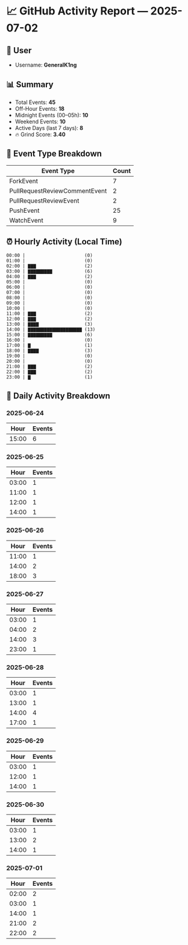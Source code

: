 # 📈 GitHub Activity Report — 2025-07-02

## 👤 User
- Username: **GeneralK1ng**

## 📊 Summary
- Total Events: **45**
- Off-Hour Events: **18**
- Midnight Events (00–05h): **10**
- Weekend Events: **10**
- Active Days (last 7 days): **8**
- 🔥 Grind Score: **3.40**

## 🔧 Event Type Breakdown
| Event Type | Count |
|------------|-------|
| ForkEvent | 7 |
| PullRequestReviewCommentEvent | 2 |
| PullRequestReviewEvent | 2 |
| PushEvent | 25 |
| WatchEvent | 9 |

## ⏰ Hourly Activity (Local Time)
```text
00:00 |                      (0)
01:00 |                      (0)
02:00 | ▇▇▇                  (2)
03:00 | ▇▇▇▇▇▇▇▇▇            (6)
04:00 | ▇▇▇                  (2)
05:00 |                      (0)
06:00 |                      (0)
07:00 |                      (0)
08:00 |                      (0)
09:00 |                      (0)
10:00 |                      (0)
11:00 | ▇▇▇                  (2)
12:00 | ▇▇▇                  (2)
13:00 | ▇▇▇▇                 (3)
14:00 | ▇▇▇▇▇▇▇▇▇▇▇▇▇▇▇▇▇▇▇▇ (13)
15:00 | ▇▇▇▇▇▇▇▇▇            (6)
16:00 |                      (0)
17:00 | ▇                    (1)
18:00 | ▇▇▇▇                 (3)
19:00 |                      (0)
20:00 |                      (0)
21:00 | ▇▇▇                  (2)
22:00 | ▇▇▇                  (2)
23:00 | ▇                    (1)
```

## 📆 Daily Activity Breakdown
### 2025-06-24
| Hour | Events |
|------|--------|
| 15:00 | 6 |

### 2025-06-25
| Hour | Events |
|------|--------|
| 03:00 | 1 |
| 11:00 | 1 |
| 12:00 | 1 |
| 14:00 | 1 |

### 2025-06-26
| Hour | Events |
|------|--------|
| 11:00 | 1 |
| 14:00 | 2 |
| 18:00 | 3 |

### 2025-06-27
| Hour | Events |
|------|--------|
| 03:00 | 1 |
| 04:00 | 2 |
| 14:00 | 3 |
| 23:00 | 1 |

### 2025-06-28
| Hour | Events |
|------|--------|
| 03:00 | 1 |
| 13:00 | 1 |
| 14:00 | 4 |
| 17:00 | 1 |

### 2025-06-29
| Hour | Events |
|------|--------|
| 03:00 | 1 |
| 12:00 | 1 |
| 14:00 | 1 |

### 2025-06-30
| Hour | Events |
|------|--------|
| 03:00 | 1 |
| 13:00 | 2 |
| 14:00 | 1 |

### 2025-07-01
| Hour | Events |
|------|--------|
| 02:00 | 2 |
| 03:00 | 1 |
| 14:00 | 1 |
| 21:00 | 2 |
| 22:00 | 2 |

